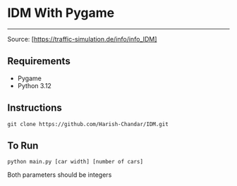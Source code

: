 # IDM With Pygame
---
Source: [https://traffic-simulation.de/info/info_IDM]
## Requirements
- Pygame
- Python 3.12

## Instructions

``` 
git clone https://github.com/Harish-Chandar/IDM.git
```

## To Run

```
python main.py [car width] [number of cars]
```
Both parameters should be integers
